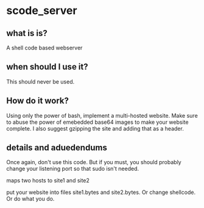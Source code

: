# scode_server
## what is is?
A shell code based webserver
## when should I use it?
This should never be used.
## How do it work?
Using only the power of bash, implement a multi-hosted website. Make sure to abuse the power of emebedded base64 images to make your website complete. I also suggest gzipping the site and adding that as a header.

## details and aduedendums
Once again, don't use this code. But if you must, you should probably change your listening port so that sudo isn't needed.

maps two hosts to site1 and site2

put your website into files site1.bytes and site2.bytes. Or change shellcode. Or do what you do.
